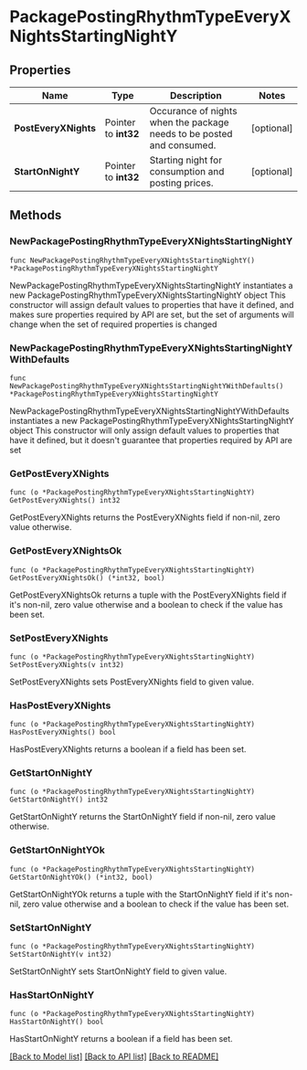 # PackagePostingRhythmTypeEveryXNightsStartingNightY

## Properties

Name | Type | Description | Notes
------------ | ------------- | ------------- | -------------
**PostEveryXNights** | Pointer to **int32** | Occurance of nights when the package needs to be posted and consumed. | [optional] 
**StartOnNightY** | Pointer to **int32** | Starting night for consumption and posting prices. | [optional] 

## Methods

### NewPackagePostingRhythmTypeEveryXNightsStartingNightY

`func NewPackagePostingRhythmTypeEveryXNightsStartingNightY() *PackagePostingRhythmTypeEveryXNightsStartingNightY`

NewPackagePostingRhythmTypeEveryXNightsStartingNightY instantiates a new PackagePostingRhythmTypeEveryXNightsStartingNightY object
This constructor will assign default values to properties that have it defined,
and makes sure properties required by API are set, but the set of arguments
will change when the set of required properties is changed

### NewPackagePostingRhythmTypeEveryXNightsStartingNightYWithDefaults

`func NewPackagePostingRhythmTypeEveryXNightsStartingNightYWithDefaults() *PackagePostingRhythmTypeEveryXNightsStartingNightY`

NewPackagePostingRhythmTypeEveryXNightsStartingNightYWithDefaults instantiates a new PackagePostingRhythmTypeEveryXNightsStartingNightY object
This constructor will only assign default values to properties that have it defined,
but it doesn't guarantee that properties required by API are set

### GetPostEveryXNights

`func (o *PackagePostingRhythmTypeEveryXNightsStartingNightY) GetPostEveryXNights() int32`

GetPostEveryXNights returns the PostEveryXNights field if non-nil, zero value otherwise.

### GetPostEveryXNightsOk

`func (o *PackagePostingRhythmTypeEveryXNightsStartingNightY) GetPostEveryXNightsOk() (*int32, bool)`

GetPostEveryXNightsOk returns a tuple with the PostEveryXNights field if it's non-nil, zero value otherwise
and a boolean to check if the value has been set.

### SetPostEveryXNights

`func (o *PackagePostingRhythmTypeEveryXNightsStartingNightY) SetPostEveryXNights(v int32)`

SetPostEveryXNights sets PostEveryXNights field to given value.

### HasPostEveryXNights

`func (o *PackagePostingRhythmTypeEveryXNightsStartingNightY) HasPostEveryXNights() bool`

HasPostEveryXNights returns a boolean if a field has been set.

### GetStartOnNightY

`func (o *PackagePostingRhythmTypeEveryXNightsStartingNightY) GetStartOnNightY() int32`

GetStartOnNightY returns the StartOnNightY field if non-nil, zero value otherwise.

### GetStartOnNightYOk

`func (o *PackagePostingRhythmTypeEveryXNightsStartingNightY) GetStartOnNightYOk() (*int32, bool)`

GetStartOnNightYOk returns a tuple with the StartOnNightY field if it's non-nil, zero value otherwise
and a boolean to check if the value has been set.

### SetStartOnNightY

`func (o *PackagePostingRhythmTypeEveryXNightsStartingNightY) SetStartOnNightY(v int32)`

SetStartOnNightY sets StartOnNightY field to given value.

### HasStartOnNightY

`func (o *PackagePostingRhythmTypeEveryXNightsStartingNightY) HasStartOnNightY() bool`

HasStartOnNightY returns a boolean if a field has been set.


[[Back to Model list]](../README.md#documentation-for-models) [[Back to API list]](../README.md#documentation-for-api-endpoints) [[Back to README]](../README.md)


